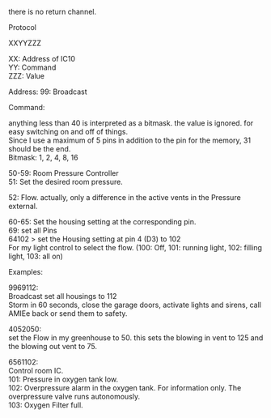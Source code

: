 there is no return channel.

Protocol

XXYYZZZ  

XX: Address of IC10  
YY: Command  
ZZZ: Value  

Address:
99: Broadcast

Command: 

anything less than 40 is interpreted as a bitmask. the value is ignored. for easy switching on and off of things.  
Since I use a maximum of 5 pins in addition to the pin for the memory, 31 should be the end.  
Bitmask: 1, 2, 4, 8, 16

50-59: Room Pressure Controller  
51: Set the desired room pressure.  

52: Flow. actually, only a difference in the active vents in the Pressure external.  

60-65: Set the housing setting at the corresponding pin.  
69: set all Pins  
64102 > set the Housing setting at pin 4 (D3) to 102  
For my light control to select the flow. (100: Off, 101: running light, 102: filling light, 103: all on)  

Examples:

9969112:   
Broadcast 
set all housings to 112  
Storm in 60 seconds, close the garage doors, activate lights and sirens, call AMIEe back or send them to safety.

4052050:  
set the Flow in my greenhouse to 50. this sets the blowing in vent to 125 and the blowing out vent to 75.    
  
6561102:  
Control room IC.  
101: Pressure in oxygen tank low.  
102: Overpressure alarm in the oxygen tank. For information only. The overpressure valve runs autonomously.  
103: Oxygen Filter full.  
